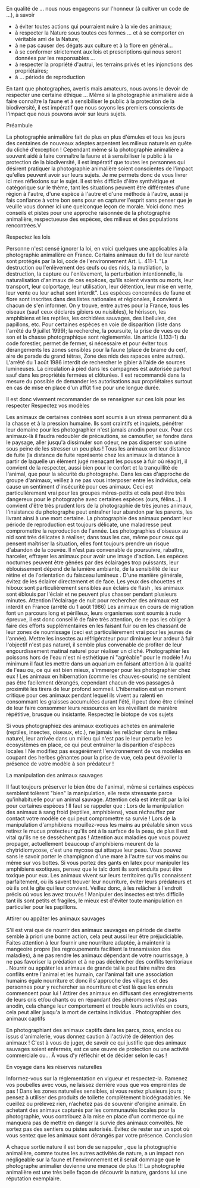 En qualité de ... nous nous engageons sur l'honneur (à cultiver un code de ...), à savoir 
- à éviter toutes actions qui pourraient nuire à la vie des animaux;
- à respecter la Nature sous toutes ces formes ... et à se comporter en véritable ami de la Nature;
- à ne pas causer des dégats aux culture et à la flore en général...
- à se conformer strictement aux lois et prescriptions qui nous seront données par les responsables ...
- à respecter la propriété d'autrui, les terrains privés et les injonctions des propriétaires;
- à ... période de reproduction

En tant que photographes, avertis mais amateurs, nous avons le devoir de respecter une certaine éthique ...
Même si la photographie animalière aide à faire connaître la faune et à sensibiliser le public à la protection de la biodiversité, il est impératif que nous soyons les premiers conscients de l'impact que nous pouvons avoir sur leurs sujets.




Préambule

La photographie animalière fait de plus en plus d'émules et tous les jours des centaines de nouveaux adeptes arpentent les milieux naturels en quête du cliché d'exception ! Cependant même si la photographie animalière a souvent aidé à faire connaître la faune et à sensibiliser le public à la protection de la biodiversité, il est impératif que toutes les personnes qui désirent pratiquer la photographie animalière soient conscientes de l'impact qu'elles peuvent avoir sur leurs sujets.
Je me permets donc de vous livrer ici mes réflexions sur le sujet. Il est très difficile d'être synthétique et catégorique sur le thème, tant les situations peuvent être différentes d'une région à l'autre, d'une espèce à l'autre et d'une méthode à l'autre, aussi je fais confiance à votre bon sens pour en capturer l'esprit sans penser que je veuille vous donner ici une quelconque leçon de morale.
Voici donc mes conseils et pistes pour une approche raisonnée de la photographie animalière, respectueuse des espèces, des milieux et des populations rencontrées.V

Respectez les lois

Personne n'est censé ignorer la loi, en voici quelques une applicables à la photographie animalière en France.
Certains animaux du fait de leur rareté sont protégés par la loi, code de l'environnement Art. L. 411-1.
"La destruction ou l'enlèvement des œufs ou des nids, la mutilation, la destruction, la capture ou l'enlèvement, la perturbation intentionnelle, la naturalisation d'animaux de ces espèces, qu'ils soient vivants ou morts, leur transport, leur colportage, leur utilisation, leur détention, leur mise en vente, leur vente ou leur achat sont interdit".
Les espèces concernées de faune et flore sont inscrites dans des listes nationales et régionales, il convient à chacun de s'en informer. On y trouve, entre autres pour la France, tous les oiseaux (sauf ceux déclarés gibiers ou nuisibles), le hérisson, les amphibiens et les reptiles, les orchidées sauvages, des libellules, des papillons, etc.
Pour certaines espèces en voie de disparition (liste dans l'arrêté du 9 juillet 1999); la recherche, la poursuite, la prise de vues ou de son et la chasse photographique sont réglementés.
Un article (L133-1) du code forestier, permet de fermer, si nécessaire et pour éviter tous dérangements les zones sensibles pour la faune (place de brame du cerf, aire de parade du grand tétras, Zone des nids des rapaces entre autres).
L'arrêté du 1 août 1986 interdit de rechercher le gibier à l'aide de sources lumineuses.
La circulation à pied dans les campagnes est autorisée partout sauf dans les propriétés fermées et clôturées. Il est recommandé dans la mesure du possible de demander les autorisations aux propriétaires surtout en cas de mise en place d'un affût fixe pour une longue durée.

Il est donc vivement recommander de se renseigner sur ces lois pour les respecter
Respectez vos modèles

Les animaux de certaines contrées sont soumis à un stress permanent dû à la chasse et à la pression humaine. Ils sont craintifs et inquiets, pénétrer leur domaine pour les photographier n'est jamais anodin pour eux. Pour ces animaux-là il faudra redoubler de précautions, se camoufler, se fondre dans le paysage, aller jusqu'à dissimuler son odeur, ne pas disperser son urine sous peine de les stresser un peu plus !
Tous les animaux ont leur distance de fuite (la distance de fuite représente chez les animaux la distance à partir de laquelle un élément jugé menaçant les pousse à fuir où réagir), il convient de la respecter, aussi bien pour le confort et la tranquillité de l'animal, que pour la sécurité du photographe. Dans les cas d'approche de groupe d'animaux, veillez à ne pas vous interposer entre les individus, cela cause un sentiment d'insécurité pour ces animaux. Ceci est particulièrement vrai pour les groupes mères-petits et cela peut être très dangereux pour le photographe avec certaines espèces (ours, félins...).
Il convient d'être très prudent lors de la photographie de très jeunes animaux, l'insistance du photographe peut entraîner leur abandon par les parents, les livrant ainsi à une mort certaine.
La photographie des animaux pendant leur période de reproduction est toujours délicate, une maladresse peut compromettre la reproduction de l'année. Les photographies d'oiseaux au nid sont très délicates à réaliser, dans tous les cas, même pour ceux qui pensent maîtriser la situation, elles font toujours prendre un risque d'abandon de la couvée.
Il n'est pas convenable de poursuivre, rabattre, harceler, effrayer les animaux pour avoir une image d'action.
Les espèces nocturnes peuvent être gênées par des éclairages trop puissants, leur éblouissement dépend de la lumière ambiante, de la sensibilité de leur rétine et de l'orientation du faisceau lumineux . D'une manière générale, évitez de les éclairer directement et de face. Les yeux des chouettes et hiboux sont particulièrement sensibles aux éclairs de flash , les animaux sont éblouis par l'éclair et ne peuvent plus chasser pendant plusieurs minutes. Attention l'éclairage de nuit pour rechercher des animaux est interdit en France (arrêté du 1 août 1986)
Les animaux en cours de migration font un parcours long et périlleux, leurs organismes sont soumis à rude épreuve, il est donc conseillé de faire très attention, de ne pas les obliger à faire des efforts supplémentaires en les faisant fuir ou en les chassant de leur zones de nourrissage (ceci est particulièrement vrai pour les jeunes de l'année).
Mettre les insectes au réfrigérateur pour diminuer leur ardeur à fuir l'objectif n'est pas naturel, il semble plus convenable de profiter de leur engourdissement matinal naturel pour réaliser un cliché.
Photographier les poissons hors de l'eau n'est ni esthétique ni "agréable" pour le modèle ! Au minimum il faut les mettre dans un aquarium en faisant attention à la qualité de l'eau ou, ce qui est bien mieux, s'immerger pour les photographier chez eux !
Les animaux en hibernation (comme les chauves-souris) ne semblent pas être facilement dérangés, cependant chacun de vos passages à proximité les tirera de leur profond sommeil. L'hibernation est un moment critique pour ces animaux pendant lequel ils vivent au ralenti en consommant les graisses accumulées durant l'été, il peut donc être criminel de leur faire consommer leurs ressources en les réveillant de manière répétitive, brusque ou insistante.
Respectez le biotope de vos sujets

Si vous photographiez des animaux exotiques achetés en animalerie (reptiles, insectes, oiseaux, etc.), ne jamais les relâcher dans le milieu naturel, leur arrivée dans un milieu qui n'est pas le leur perturbe les écosystèmes en place, ce qui peut entraîner la disparition d'espèces locales !
Ne modifiez pas exagérément l'environnement de vos modèles en coupant des herbes gênantes pour la prise de vue, cela peut dévoiler la présence de votre modèle à son prédateur !


La manipulation des animaux sauvages

Il faut toujours préserver le bien être de l'animal, même si certaines espèces semblent tolèrent "bien" la manipulation, elle reste stressante parce qu'inhabituelle pour un animal sauvage.
Attention cela est interdit par la loi pour certaines espèces !
Il faut se rappeler que :
Lors de la manipulation des animaux à sang froid (reptiles, amphibiens), vous réchauffez par contact votre modèle ce qui peut compromettre sa survie !
Lors de la manipulation d'amphibiens mouillez-vous les mains au préalable sinon vous retirez le mucus protecteur qu'ils ont à la surface de la peau, de plus il est vital qu'ils ne se dessèchent pas !
Attention aux maladies que vous pouvez propager, actuellement beaucoup d'amphibiens meurent de la chytridiomycose, c'est une mycose qui attaque leur peau. Vous pouvez sans le savoir porter le champignon d'une mare à l'autre sur vos mains ou même sur vos bottes.
Si vous portez des gants en latex pour manipuler les amphibiens exotiques, pensez que le talc dont ils sont enduits peut être toxique pour eux.
Les animaux vivent sur leurs territoires qu'ils connaissent parfaitement, où ils savent trouver leur nourriture, éviter leurs prédateurs et où ils ont le gîte qui leur convient. Veillez donc, à les relâcher à l'endroit précis où vous les avez trouvés !
Manipuler des insectes est très difficile tant ils sont petits et fragiles, le mieux est d'éviter toute manipulation en particulier pour les papillons.


Attirer ou appâter les animaux sauvages

S'il est vrai que de nourrir des animaux sauvages en période de disette semble à priori une bonne action, cela peut aussi leur être préjudiciable. Faites attention à leur fournir une nourriture adaptée, à maintenir la mangeoire propre (les regroupements facilitent la transmission des maladies), à ne pas rendre les animaux dépendant de votre nourrissage, à ne pas favoriser la prédation et à ne pas déclencher des conflits territoriaux .
Nourrir ou appâter les animaux de grande taille peut faire naître des conflits entre l'animal et les humain, car l'animal fait une association humains égale nourriture et donc il s'approche des villages et des personnes pour y rechercher sa nourriture et c'est là que les ennuis commencent pour lui !
Attirer des animaux en diffusant des enregistrements de leurs cris et/ou chants ou en répandant des phéromones n'est pas anodin, cela change leur comportement et trouble leurs activités en cours, cela peut aller jusqu'a la mort de certains individus .
Photographier des animaux captifs

En photographiant des animaux captifs dans les parcs, zoos, enclos ou issus d'animalerie, vous donnez caution à l'activité de détention des animaux ! C'est à vous de juger, de savoir ce qui justifie que des animaux sauvages soient enfermés, est ce une œuvre de protection ou une activité commerciale ou... À vous d'y réfléchir et de décider selon le cas !


En voyage dans les réserves naturelles

Informez-vous sur la réglementation en vigueur et respectez-la.
Ramenez vos poubelles avec vous, ne laissez derrière vous que vos empreintes de pas !
Dans les zones naturelles sensibles, si vous restez plusieurs jours ; pensez à utiliser des produits de toilette complètement biodégradables.
Ne cueillez ou prélevez rien, n’achetez pas de souvenir d'origine animale.
En achetant des animaux capturés par les communautés locales pour la photographie, vous contribuez à la mise en place d'un commerce qui ne manquera pas de mettre en danger la survie des animaux convoités.
Ne sortez pas des sentiers ou pistes autorisés.
Évitez de rester sur un spot où vous sentez que les animaux sont dérangés par votre présence.
Conclusion

A chaque sortie nature il est bon de se rappeler , que la photographie animalière, comme toutes les autres activités de nature, a un impact non négligeable sur la faune et l'environnement et il serait dommage que le photographe animalier devienne une menace de plus !!!
La photographie animalière est une très belle façon de découvrir la nature, gardons lui une réputation exemplaire.